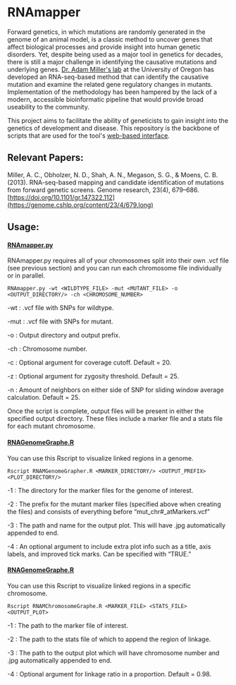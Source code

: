 # RNAmapper

Forward genetics, in which mutations are randomly generated in the genome of an animal model, is a classic method to uncover genes that affect biological processes and provide insight into human genetic disorders. Yet, despite being used as a major tool in genetics for decades, there is still a major challenge in identifying the causative mutations and underlying genes. [Dr. Adam Miller's lab](https://www.adammillerlab.com/) at the University of Oregon has developed an RNA-seq-based method that can identify the causative mutation and examine the related gene regulatory changes in mutants. Implementation of the methodology has been hampered by the lack of a modern, accessible bioinformatic pipeline that would provide broad useability to the community.

This project aims to facilitate the ability of geneticists to gain insight into the genetics of development and disease. This repository is the backbone of scripts that are used for the tool's [web-based interface](https://github.com/ramzymulla/RNAmApp).

## Relevant Papers:

Miller, A. C., Obholzer, N. D., Shah, A. N., Megason, S. G., & Moens, C. B. (2013). RNA-seq-based mapping and candidate identification of mutations from forward genetic screens. Genome research, 23(4), 679–686. [https://doi.org/10.1101/gr.147322.112](https://genome.cshlp.org/content/23/4/679.long)

## Usage:

#### <ins>RNAmapper.py</ins>

RNAmapper.py requires all of your chromosomes split into their own .vcf file (see previous section) and you can run each chromosome file individually or in parallel.

`RNAmapper.py -wt <WILDTYPE_FILE> -mut <MUTANT_FILE> -o <OUTPUT_DIRECTORY/> -ch <CHROMOSOME_NUMBER>`

-wt : .vcf file with SNPs for wildtype.

-mut : .vcf file with SNPs for mutant.

-o : Output directory and output prefix.

-ch : Chromosome number.

-c : Optional argument for coverage cutoff. Default = 20.

-z : Optional argument for zygosity threshold. Default = 25.

-n : Amount of neighbors on either side of SNP for sliding window average calculation. Default = 25.

Once the script is complete, output files will be present in either the specified output directory. These files include a marker file and a stats file for each mutant chromosome.

#### <ins>RNAGenomeGraphe.R</ins>

You can use this Rscript to visualize linked regions in a genome.

`Rscript RNAMGenomeGrapher.R <MARKER_DIRECTORY/> <OUTPUT_PREFIX> <PLOT_DIRECTORY/>`

-1 : The directory for the marker files for the genome of interest.

-2 : The prefix for the mutant marker files (specified above when creating the files) and consists of everything before “mut_chr#_atMarkers.vcf”

-3 : The path and name for the output plot. This will have .jpg automatically appended to end.

-4 : An optional argument to include extra plot info such as a title, axis labels, and improved tick marks. Can be specified with “TRUE.”

#### <ins>RNAGenomeGraphe.R</ins>

You can use this Rscript to visualize linked regions in a specific chromosome.

`Rscript RNAMChromosomeGraphe.R <MARKER_FILE> <STATS_FILE> <OUTPUT_PLOT>`

-1 : The path to the marker file of interest.

-2 : The path to the stats file of which to append the region of linkage.

-3 : The path to the output plot which will have chromosome number and .jpg automatically appended to end.

-4 : Optional argument for linkage ratio in a proportion. Default = 0.98.
